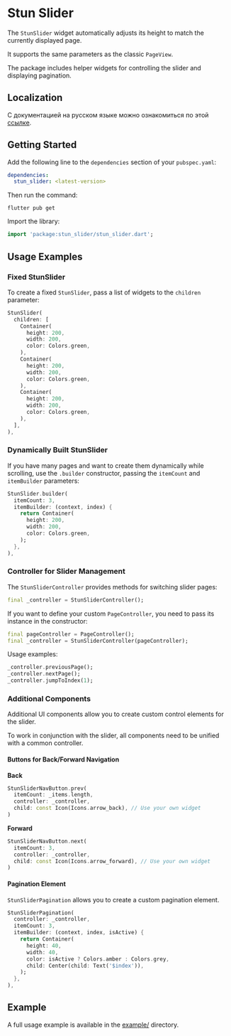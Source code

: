 # Stun Slider

The `StunSlider` widget automatically adjusts its height to match the currently displayed page.

It supports the same parameters as the classic `PageView`.

The package includes helper widgets for controlling the slider and displaying pagination.

## Localization
С документацией на русском языке можно ознакомиться по этой [ссылке](https://github.com/STUN-Apps-Dev/stun_slider/blob/master/README_RU.md).

## Getting Started

Add the following line to the `dependencies` section of your `pubspec.yaml`:

```yaml
dependencies:
  stun_slider: <latest-version>
```

Then run the command:

```shell
flutter pub get
```

Import the library:

```dart
import 'package:stun_slider/stun_slider.dart';
```

## Usage Examples

### Fixed StunSlider

To create a fixed `StunSlider`, pass a list of widgets to the `children` parameter:

```dart
StunSlider(
  children: [
    Container(
      height: 200,
      width: 200,
      color: Colors.green,
    ),
    Container(
      height: 200,
      width: 200,
      color: Colors.green,
    ),
    Container(
      height: 200,
      width: 200,
      color: Colors.green,
    ),
  ],
),
```

### Dynamically Built StunSlider

If you have many pages and want to create them dynamically while scrolling, use the `.builder` constructor, passing the `itemCount` and `itemBuilder` parameters:

```dart
StunSlider.builder(
  itemCount: 3,
  itemBuilder: (context, index) {
    return Container(
      height: 200,
      width: 200,
      color: Colors.green,
    );
  },
),
```

### Controller for Slider Management

The `StunSliderController` provides methods for switching slider pages:

```dart
final _controller = StunSliderController();
```

If you want to define your custom `PageController`, you need to pass its instance in the constructor:

```dart
final pageController = PageController();
final _controller = StunSliderController(pageController);
```

Usage examples:

```dart
_controller.previousPage();
_controller.nextPage();
_controller.jumpToIndex(1);
```

### Additional Components

Additional UI components allow you to create custom control elements for the slider.

To work in conjunction with the slider, all components need to be unified with a common controller.

#### Buttons for Back/Forward Navigation

**Back**

```dart
StunSliderNavButton.prev(
  itemCount: _items.length,
  controller: _controller,
  child: const Icon(Icons.arrow_back), // Use your own widget
)
```

**Forward**

```dart
StunSliderNavButton.next(
  itemCount: 3,
  controller: _controller,
  child: const Icon(Icons.arrow_forward), // Use your own widget
)
```

#### Pagination Element

`StunSliderPagination` allows you to create a custom pagination element.

```dart
StunSliderPagination(
  controller: _controller,
  itemCount: 3,
  itemBuilder: (context, index, isActive) {
    return Container(
      height: 40,
      width: 40,
      color: isActive ? Colors.amber : Colors.grey,
      child: Center(child: Text('$index')),
    );
  },
),
```

## Example

A full usage example is available in the [example/](https://github.com/STUN-Apps-Dev/stun_slider) directory.